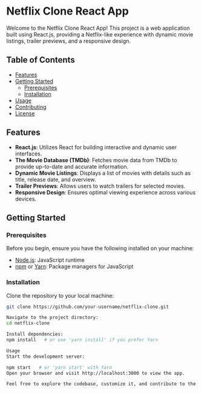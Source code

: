 # Netflix Clone React App

Welcome to the Netflix Clone React App! This project is a web application built using React.js, providing a Netflix-like experience with dynamic movie listings, trailer previews, and a responsive design.

## Table of Contents

- [Features](#features)
- [Getting Started](#getting-started)
  - [Prerequisites](#prerequisites)
  - [Installation](#installation)
- [Usage](#usage)
- [Contributing](#contributing)
- [License](#license)

## Features


- **React.js**: Utilizes React for building interactive and dynamic user interfaces.
- **The Movie Database (TMDb)**: Fetches movie data from TMDb to provide up-to-date and accurate information.
- **Dynamic Movie Listings**: Displays a list of movies with details such as title, release date, and overview.
- **Trailer Previews**: Allows users to watch trailers for selected movies.
- **Responsive Design**: Ensures optimal viewing experience across various devices.

## Getting Started

### Prerequisites

Before you begin, ensure you have the following installed on your machine:

- [Node.js](https://nodejs.org/): JavaScript runtime
- [npm](https://www.npmjs.com/) or [Yarn](https://yarnpkg.com/): Package managers for JavaScript

### Installation
Clone the repository to your local machine:

   ```bash
   git clone https://github.com/your-username/netflix-clone.git
  
  Navigate to the project directory:
  cd netflix-clone
  
  Install dependencies:
  npm install   # or use 'yarn install' if you prefer Yarn

Usage
Start the development server:

npm start   # or 'yarn start' with Yarn
Open your browser and visit http://localhost:3000 to view the app.

Feel free to explore the codebase, customize it, and contribute to the project
